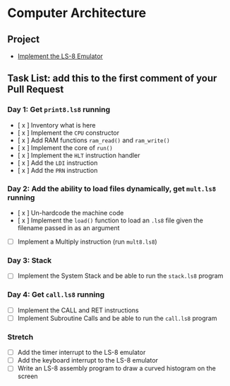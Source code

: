 # Computer Architecture

## Project

- [Implement the LS-8 Emulator](ls8/)

## Task List: add this to the first comment of your Pull Request

### Day 1: Get `print8.ls8` running

- [ x ] Inventory what is here
- [ x ] Implement the `CPU` constructor
- [ x ] Add RAM functions `ram_read()` and `ram_write()`
- [ x ] Implement the core of `run()`
- [ x ] Implement the `HLT` instruction handler
- [ x ] Add the `LDI` instruction
- [ x ] Add the `PRN` instruction

### Day 2: Add the ability to load files dynamically, get `mult.ls8` running

- [ x ] Un-hardcode the machine code
- [ x ] Implement the `load()` function to load an `.ls8` file given the filename
  passed in as an argument
- [ ] Implement a Multiply instruction (run `mult8.ls8`)

### Day 3: Stack

- [ ] Implement the System Stack and be able to run the `stack.ls8` program

### Day 4: Get `call.ls8` running

- [ ] Implement the CALL and RET instructions
- [ ] Implement Subroutine Calls and be able to run the `call.ls8` program

### Stretch

- [ ] Add the timer interrupt to the LS-8 emulator
- [ ] Add the keyboard interrupt to the LS-8 emulator
- [ ] Write an LS-8 assembly program to draw a curved histogram on the screen
